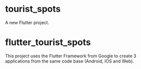 # tourist_spots

A new Flutter project.

# flutter_tourist_spots

This project uses the Flutter Framework from Google to create 3 applications from the same code base (Android, IOS and Web).
